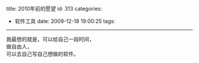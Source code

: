 title: 2010年前的愿望
id: 313
categories:
  - 软件工具
date: 2009-12-18 19:00:25
tags:
---

我最想的就是，可以给自己一段时间，&nbsp;
</br>做自由人，
</br>可以去自己写自己想做的软件。